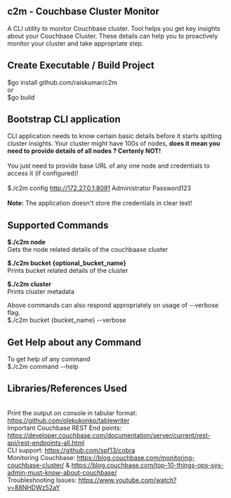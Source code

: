 ## c2m - Couchbase Cluster Monitor
A CLI utility to monitor Couchbase cluster. Tool helps you get key insights about your Couchbase Cluster. These details can help you to proactively monitor your cluster and take appropriate step. 

## Create Executable / Build Project
$go install github.com/raiskumar/c2m
<br/> or
<br/> $go build

## Bootstrap CLI application
CLI application needs to know certain basic details before it starts spitting cluster insights. Your cluster might have 100s of nodes, <b>does it mean you need to provide details of all nodes ? Certenly NOT!</b>
<br />
<br /> You just need to provide base URL of any one node and credentials to access it (if configured)!
<br />
<br/> $./c2m config http://172.27.0.1:8091 Administrator Password123
<br />
<br /> <b>Note:</b> The application doesn't store the credentials in clear text!

## Supported Commands
<b>$./c2m node</b>
<br/> Gets the node related details of the couchbaase cluster

<b>$./c2m bucket {optional_bucket_name}</b>
<br/> Prints bucket related details of the cluster

<b>$./c2m cluster</b>
<br/> Prints cluster metadata

Above commands can also respond appropriately on usage of --verbose flag. 
<br/> $./c2m bucket {bucket_name} --verbose

## Get Help about any Command
To get help of any command
<br /> $./c2m command --help


## Libraries/References Used
<br />Print the output on console in tabular format: https://github.com/olekukonko/tablewriter
<br />Important Couchbase REST End points: https://developer.couchbase.com/documentation/server/current/rest-api/rest-endpoints-all.html
<br />CLI support: https://github.com/spf13/cobra
<br />Monitoring Couchbase: https://blog.couchbase.com/monitoring-couchbase-cluster/ & https://blog.couchbase.com/top-10-things-ops-sys-admin-must-know-about-couchbase/
<br />Troubleshooting Issues: https://www.youtube.com/watch?v=88NHDWz52aY

